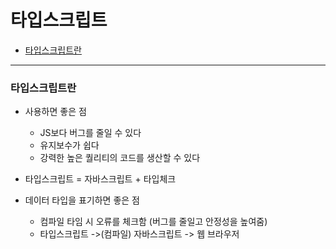 # 타입스크립트

- [타입스크립트란](#타입스크립트란)

---

### 타입스크립트란

- 사용하면 좋은 점

  - JS보다 버그를 줄일 수 있다
  - 유지보수가 쉽다
  - 강력한 높은 퀄리티의 코드를 생산할 수 있다

- 타입스크립트 = 자바스크립트 + 타입체크

- 데이터 타입을 표기하면 좋은 점

  - 컴파일 타임 시 오류를 체크함 (버그를 줄일고 안정성을 높여줌)
  - 타입스크립트 ->(컴파일) 자바스크립트 -> 웹 브라우저
